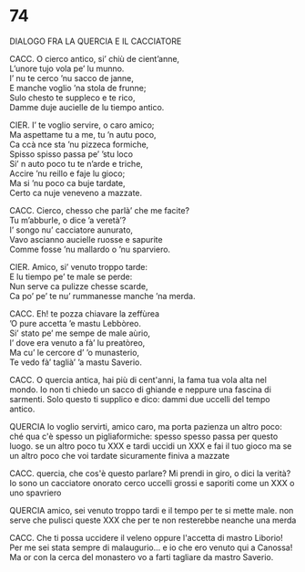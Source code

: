 # 74
  
DIALOGO FRA LA QUERCIA E IL CACCIATORE  
  
CACC. O cierco antico, si’ chiù de cient’anne,  
L’unore tujo vola pe’ lu munno.  
I’ nu te cerco ’nu sacco de janne,  
E manche voglio ’na stola de frunne;  
Sulo chesto te suppleco e te rico,  
Damme duje aucielle de lu tiempo antico.

CIER. I’ te voglio servire, o caro amico;  
Ma aspettame tu a me, tu ’n autu poco,  
Ca ccà nce sta ’nu pizzeca formiche,  
Spisso spisso passa pe’ ’stu loco  
Si’ n auto poco tu te n’arde e triche,  
Accire ’nu reillo e faje lu gioco;  
Ma si ’nu poco ca buje tardate,  
Certo ca nuje veneveno a mazzate.  

CACC. Cierco, chesso che parlà’ che me facite?  
Tu m’abburle, o dice ’a veretà’?  
I’ songo nu’ cacciatore aunurato,  
Vavo ascianno aucielle ruosse e sapurite  
Comme fosse ’nu mallardo o ’nu sparviero.

CIER. Amico, si’ venuto troppo tarde:  
E lu tiempo pe’ te male se perde:  
Nun serve ca pulizze chesse scarde,  
Ca po’ pe’ te nu’ rummanesse manche ’na merda.
  
CACC. Eh! te pozza chiavare la zeffùrea  
’O pure accetta ’e mastu Lebbòreo.  
Si’ stato pe’ me sempe de male aùrio,  
I’ dove era venuto a fà’ lu preatòreo,  
Ma cu’ le cercore d’ ’o munasterio,  
Te vedo fà’ taglià’ ’a mastu Saverio.

CACC. O quercia antica, hai più di cent'anni,
la fama tua vola alta nel mondo.
Io non ti chiedo un sacco di ghiande
e neppure una fascina di sarmenti.
Solo questo ti supplico e dico:
dammi due uccelli del tempo antico.

QUERCIA Io voglio servirti, amico caro,
ma porta pazienza un altro poco:
ché qua c'è spesso un pigliaformiche:
spesso spesso passa per questo luogo.
se un altro poco tu XXX e tardi
uccidi un XXX e fai il tuo gioco
ma se un altro poco che voi tardate
sicuramente finiva a mazzate

CACC. quercia, che cos'è questo parlare?
Mi prendi in giro, o dici la verità?
Io sono un  cacciatore onorato
cerco uccelli grossi e saporiti
come un XXX o uno spavriero

QUERCIA amico, sei venuto troppo tardi
e il tempo per te si mette male.
non serve che pulisci queste XXX
che per te non resterebbe neanche una merda

CACC. Che ti possa uccidere il veleno
oppure l'accetta di mastro Liborio!
Per me sei stata sempre di malaugurio...
e io che ero venuto qui a Canossa!
Ma or con la cerca del monastero
vo a farti tagliare da mastro Saverio.
